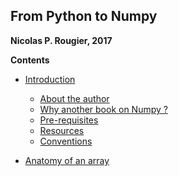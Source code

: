 ## From Python to Numpy
**Nicolas P. Rougier, 2017**

**Contents**

* [Introduction](01-introduction.md)
  * [About the author](01-introduction.md#about)
  * [Why another book on Numpy ?](01-introduction.md#why)
  * [Pre-requisites](01-introduction.md#pre-requisites)
  * [Resources](01-introduction.md#resources)
  * [Conventions](01-introduction.md#conventions)

* [Anatomy of an array](02-anatomy.md)
